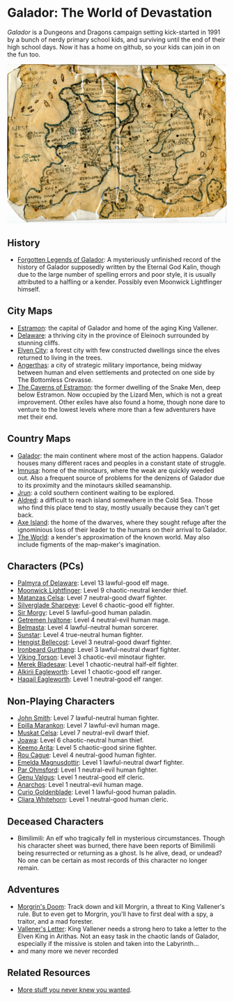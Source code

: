 # Galador: The World of Devastation

*Galador* is a Dungeons and Dragons campaign setting kick-started in 1991 by a bunch of nerdy primary school kids, and surviving until the end of their high school days. Now it has a home on github, so your kids can join in on the fun too.

![Galador Map](maps/countries/galador.1991.jpg?raw=true)

## History

  * [Forgotten Legends of Galador](history/legends-of-galador.pdf?raw=true): A mysteriously unfinished record of the history of Galador supposedly written by the Eternal God Kalin, though due to the large number of spelling errors and poor style, it is usually attributed to a halfling or a kender. Possibly even Moonwick Lightfinger himself.

## City Maps

  * [Estramon](maps/cities/estramon.jpg?raw=true): the capital of Galador and home of the aging King Vallener.
  * [Delaware](maps/cities/delaware.jpg?raw=true): a thriving city in the province of Eleinoch surrounded by stunning cliffs.
  * [Elven City](maps/cities/elven-city.jpg?raw=true): a forest city with few constructed dwellings since the elves returned to living in the trees.
  * [Angerthas](maps/cities/angerthas.jpg?raw=true): a city of strategic military importance, being midway between human and elven settlements and protected on one side by The Bottomless Crevasse.
  * [The Caverns of Estramon](maps/cities/estramon-caverns.pdf?raw=true): the former dwelling of the Snake Men, deep below Estramon. Now occupied by the Lizard Men, which is not a great improvement. Other exiles have also found a home, though none dare to venture to the lowest levels where more than a few adventurers have met their end.

## Country Maps

  * [Galador](maps/countries/galador.1995.jpg?raw=true): the main continent where most of the action happens. Galador houses many different races and peoples in a constant state of struggle.
  * [Imnusa](maps/countries/imnusa.jpg?raw=true): home of the minotaurs, where the weak are quickly weeded out. Also a frequent source of problems for the denizens of Galador due to its proximity and the minotaurs skilled seamanship.
  * [Jrun](maps/countries/jrun.jpg?raw=true): a cold southern continent waiting to be explored.
  * [Aldred](maps/countries/aldred.jpg?raw=true): a difficult to reach island somewhere in the Cold Sea. Those who find this place tend to stay, mostly usually because they can't get back.
  * [Axe Island](maps/countries/axe-island.jpg?raw=true): the home of the dwarves, where they sought refuge after the ignominious loss of their leader to the humans on their arrival to Galador.
  * [The World](maps/countries/world.jpg?raw=true): a kender's approximation of the known world. May also include figments of the map-maker's imagination.

## Characters (PCs)

  * [Palmyra of Delaware](characters/palmyra-of-delaware.pdf?raw=true): Level 13 lawful-good elf mage.
  * [Moonwick Lightfinger](characters/moonwick-lightfinger.pdf?raw=true): Level 9 chaotic-neutral kender thief.
  * [Matanzas Celsa](characters/matanzas-celsa.pdf?raw=true): Level 7 neutral-good dwarf fighter.
  * [Silverglade Sharpeye](characters/silverglade-sharpeye.pdf?raw=true): Level 6 chaotic-good elf fighter.
  * [Sir Morgy](characters/sir-morgy.pdf?raw=true): Level 5 lawful-good human paladin.
  * [Getremen Ivaltone](characters/getremen-ivaltone.pdf?raw=true): Level 4 neutral-evil human mage.
  * [Belmasta](characters/belmasta.pdf?raw=true): Level 4 lawful-neutral human sorcerer.
  * [Sunstar](characters/sunstar.pdf?raw=true): Level 4 true-neutral human fighter.
  * [Hengist Bellecost](characters/hengist-bellecost.pdf?raw=true): Level 3 neutral-good dwarf fighter.
  * [Ironbeard Gurthang](characters/ironbeard-gurthang.pdf?raw=true): Level 3 lawful-neutral dwarf fighter.
  * [Viking Torson](characters/viking-torson.pdf?raw=true): Level 3 chaotic-evil minotaur fighter.
  * [Merek Bladesaw](characters/merek-bladesaw.pdf?raw=true): Level 1 chaotic-neutral half-elf fighter.
  * [Alkirii Eagleworth](characters/alkirii-eagleworth.pdf?raw=true): Level 1 chaotic-good elf ranger.
  * [Haqail Eagleworth](characters/haqail-eagleworth.pdf?raw=true): Level 1 neutral-good elf ranger.

## Non-Playing Characters

  * [John Smith](characters/john-smith.pdf?raw=true): Level 7 lawful-neutral human fighter.
  * [Epilla Marankon](characters/epilla-marankon.pdf?raw=true): Level 7 lawful-evil human mage.
  * [Muskat Celsa](characters/muskat-celsa.pdf?raw=true): Level 7 neutral-evil dwarf thief.
  * [Joawa](characters/joawa.pdf?raw=true): Level 6 chaotic-neutral human thief.
  * [Keemo Arita](characters/keemo-arita.pdf?raw=true): Level 5 chaotic-good sirine fighter.
  * [Rou Cague](characters/rou-cague.pdf?raw=true): Level 4 neutral-good human fighter.
  * [Emelda Magnusdottir](characters/emelda-magnusdottir.pdf?raw=true): Level 1 lawful-neutral dwarf fighter.
  * [Par Ohmsford](characters/par-ohmsford.pdf?raw=true): Level 1 neutral-evil human fighter.
  * [Genu Valgus](characters/genu-valgus.pdf?raw=true): Level 1 neutral-good elf cleric.
  * [Anarchos](characters/anarchos.pdf?raw=true): Level 1 neutral-evil human mage.
  * [Curio Goldenblade](characters/curio-goldenblade.pdf?raw=true): Level 1 lawful-good human paladin.
  * [Cliara Whitehorn](characters/cliara-whitehorn.pdf?raw=true): Level 1 neutral-good human cleric.

## Deceased Characters

  * Bimilimili: An elf who tragically fell in mysterious circumstances. Though his character sheet was burned, there have been reports of Bimilimili being resurrected or returning as a ghost. Is he alive, dead, or undead? No one can be certain as most records of this character no longer remain.

## Adventures

  * [Morgrin's Doom](adventures/morgrins-doom.pdf?raw=true): Track down and kill Morgrin, a threat to King Vallener's rule. But to even get to Morgrin, you'll have to first deal with a spy, a traitor, and a mad forester.
  * [Vallener's Letter](adventures/valleners-letter.pdf?raw=true): King Vallener needs a strong hero to take a letter to the Elven King in Arithas. Not an easy task in the chaotic lands of Galador, especially if the missive is stolen and taken into the Labyrinth...
  * and many more we never recorded

## Related Resources

  * [More stuff you never knew you wanted](https://rogerkeays.com).

